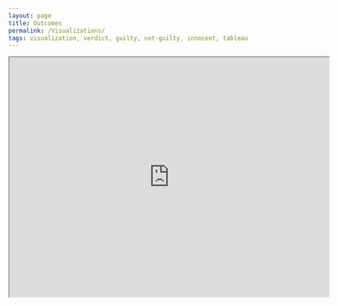 ```yaml
---
layout: page
title: Outcomes
permalink: /Visualizations/
tags: visualization, verdict, guilty, not-guilty, innocent, tableau
---
```


<iframe src="https://drive.google.com/file/d/156YzMmFAJBjpwYWaiyu1k_IZJYYrwoq4/preview" width="640" height="480"></iframe>
